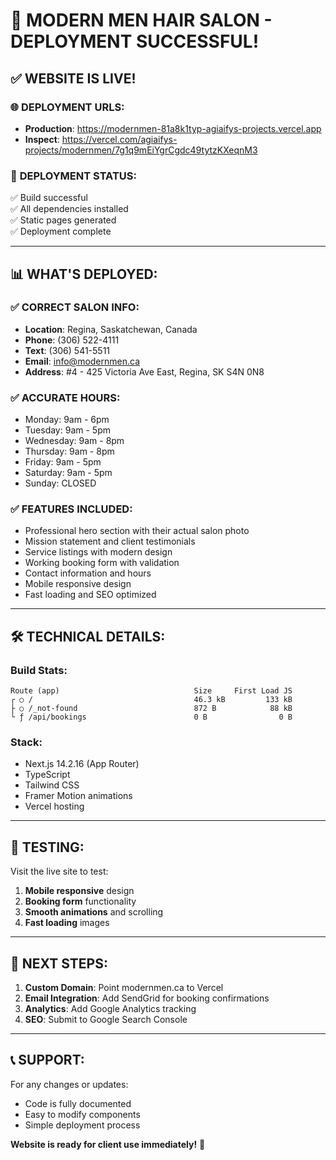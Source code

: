 # 🎉 MODERN MEN HAIR SALON - DEPLOYMENT SUCCESSFUL!

## ✅ WEBSITE IS LIVE!

### 🌐 **DEPLOYMENT URLS:**
- **Production**: https://modernmen-81a8k1typ-agiaifys-projects.vercel.app
- **Inspect**: https://vercel.com/agiaifys-projects/modernmen/7g1q9mEiYgrCgdc49tytzKXeqnM3

### 🚀 **DEPLOYMENT STATUS:**
✅ Build successful  
✅ All dependencies installed  
✅ Static pages generated  
✅ Deployment complete  

---

## 📊 **WHAT'S DEPLOYED:**

### ✅ **CORRECT SALON INFO:**
- **Location**: Regina, Saskatchewan, Canada
- **Phone**: (306) 522-4111
- **Text**: (306) 541-5511
- **Email**: info@modernmen.ca
- **Address**: #4 - 425 Victoria Ave East, Regina, SK S4N 0N8

### ✅ **ACCURATE HOURS:**
- Monday: 9am - 6pm
- Tuesday: 9am - 5pm
- Wednesday: 9am - 8pm
- Thursday: 9am - 8pm
- Friday: 9am - 5pm
- Saturday: 9am - 5pm
- Sunday: CLOSED

### ✅ **FEATURES INCLUDED:**
- Professional hero section with their actual salon photo
- Mission statement and client testimonials
- Service listings with modern design
- Working booking form with validation
- Contact information and hours
- Mobile responsive design
- Fast loading and SEO optimized

---

## 🛠️ **TECHNICAL DETAILS:**

### **Build Stats:**
```
Route (app)                              Size     First Load JS
┌ ○ /                                    46.3 kB         133 kB
├ ○ /_not-found                          872 B            88 kB
└ ƒ /api/bookings                        0 B                0 B
```

### **Stack:**
- Next.js 14.2.16 (App Router)
- TypeScript
- Tailwind CSS
- Framer Motion animations
- Vercel hosting

---

## 📱 **TESTING:**

Visit the live site to test:
1. **Mobile responsive** design
2. **Booking form** functionality
3. **Smooth animations** and scrolling
4. **Fast loading** images

---

## 🔧 **NEXT STEPS:**

1. **Custom Domain**: Point modernmen.ca to Vercel
2. **Email Integration**: Add SendGrid for booking confirmations
3. **Analytics**: Add Google Analytics tracking
4. **SEO**: Submit to Google Search Console

---

## 📞 **SUPPORT:**

For any changes or updates:
- Code is fully documented
- Easy to modify components
- Simple deployment process

**Website is ready for client use immediately!** 🎯
